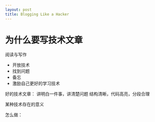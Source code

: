 ```yaml
---
layout: post
title: Blogging Like a Hacker
---
```




# 为什么要写技术文章
阅读与写作

* 开放技术
* 找到问题
* 备忘
* 激励自己更好的学习技术



好的技术文章：
	讲明白一件事，讲清楚问题
	结构清晰，代码高亮，分段合理

某种技术存在的意义


怎么做：
